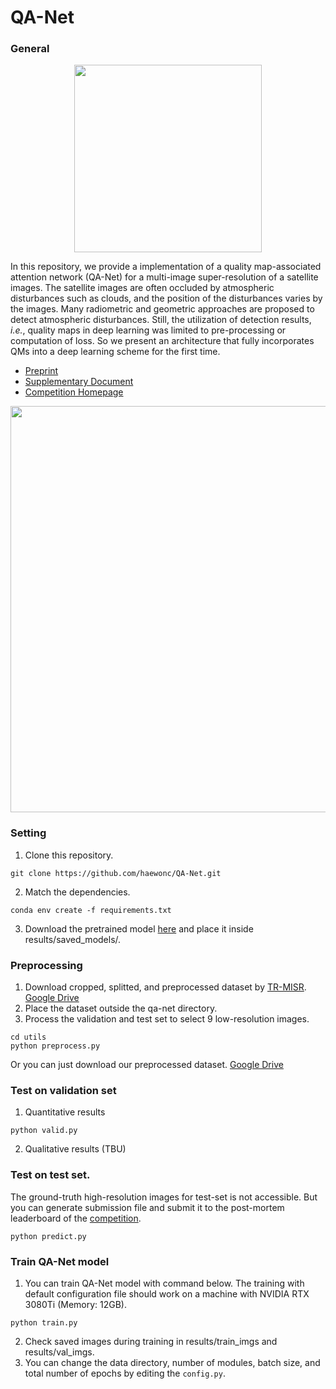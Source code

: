 # QA-Net
### General
<p align="center"><img src="https://cvws.icloud-content.com/B/AXWQF-si_RdiZ0w3EVdlIjScrIwPAevW1O4IKfrDo-w9d2hIuL2knuN2/compare.jpeg?o=AkGfh0dY85k0o9AUvZUTzozhNdJwz1gYIwIFgAM4k-kS&v=1&x=3&a=CAogkm_-mEYWFwjmziy9MMp9nBBQqNbJaoBviLwsvQrAxskSbxCD9NWpqjAYg9Gxq6owIgEAUgScrIwPWgSknuN2aifkIZjB-5kAdMIn5vTXWprWgnSjEQG9ybHA4sGGyqWiGbZxayTTixtyJz1pd12TrLuF_HnzuGdLXxx9qXk0gE63Wmgh7SeUiBjTNOmjyZb2KA&e=1660632721&fl=&r=7e8fa8ec-dcf7-4dc1-b563-b900f7c6c0e3-1&k=dgDen2GXT8OXzTBH3ZajpQ&ckc=com.apple.clouddocs&ckz=com.apple.CloudDocs&p=112&s=7dFSjsXmgJLLeIYb4TKB1HR3Gi8&cd=i" width="300px"></p>

In this repository, we provide a implementation of a quality map-associated attention network (QA-Net) for a multi-image super-resolution of a satellite images. The satellite images are often occluded by atmospheric disturbances such as clouds, and the position of the disturbances varies by the images. Many radiometric and geometric approaches are proposed to detect atmospheric disturbances. Still, the utilization of detection results, <i>i.e.</i>, quality maps in deep learning was limited to pre-processing or computation of loss. So we present an architecture that fully incorporates QMs into a deep learning scheme for the first time.

- [Preprint](https://arxiv.org/abs/2202.13124)
- [Supplementary Document](https://drive.google.com/file/d/1_ajvA3k8IUONUUs5oyMDCLLYiZh4lbZo/view?usp=sharing)
- [Competition Homepage](https://live.kelvins.esa.int/proba-v-super-resolution/)

<p align="center"><img src="https://cvws.icloud-content.com/B/AUL5eoQ8gsv6200yPS_sk6ipUuQqASaIM2EFi_18AA7yYpIjMiUTRuYt/arch.jpg?o=AhGbG7r9xsD0mbCcpfkSv09WLzLoZXOyIZ8bj48nWRFs&v=1&x=3&a=CAogW4HT9mg2mn0Iiuq3KVSiIeuPbdsXe5xsfJyUFWjBsDoSbxCby_apqjAYm6jSq6owIgEAUgSpUuQqWgQTRuYtaievdNA6GZSm1xb_AaicyuY9-kQksVLtiSvzfaBePwmQrgIZ2MkZeQhyJ3cQlUjAdtlXQRMQGZXD4Lu1QoFjf4bn66HD_vv0H0Qcs8P7dCTtFg&e=1660633256&fl=&r=1a3cd5af-3775-4c97-b67f-0aba0c1a865a-1&k=pltRNYEGEpVATxVPdcKsWg&ckc=com.apple.clouddocs&ckz=com.apple.CloudDocs&p=112&s=-RjdAWx5yCYBqY57bWbLnQyO5BQ&cd=i" width="650px"></p>

### Setting
1. Clone this repository.
```
git clone https://github.com/haewonc/QA-Net.git
```
2. Match the dependencies.
```
conda env create -f requirements.txt
```
3. Download the pretrained model [here](https://drive.google.com/drive/folders/1MK2i-dPdFSm0vrU-sYXRNS8yikUdkErM?usp=sharing) and place it inside results/saved_models/.
   
### Preprocessing
1. Download cropped, splitted, and preprocessed dataset by [TR-MISR](https://github.com/Suanmd/TR-MISR). [Google Drive](https://drive.google.com/file/d/1_ZYJqHaXmAZqVlLVxLf118_R5wp7Rt7L/view)
2. Place the dataset outside the qa-net directory.
3. Process the validation and test set to select 9 low-resolution images. 
```
cd utils
python preprocess.py
```
Or you can just download our preprocessed dataset. [Google Drive](https://drive.google.com/drive/folders/1MK2i-dPdFSm0vrU-sYXRNS8yikUdkErM?usp=sharing)
### Test on validation set
1. Quantitative results
```
python valid.py
```
2. Qualitative results (TBU)

### Test on test set.
The ground-truth high-resolution images for test-set is not accessible. But you can generate submission file and submit it to the post-mortem leaderboard of the [competition](https://kelvins.esa.int/proba-v-super-resolution/). 
```
python predict.py
```

### Train QA-Net model
1. You can train QA-Net model with command below. The training with default configuration file should work on a machine with NVIDIA RTX 3080Ti (Memory: 12GB). 
```
python train.py
```
2. Check saved images during training in results/train_imgs and results/val_imgs.
3. You can change the data directory, number of modules, batch size, and total number of epochs by editing the `config.py`.
